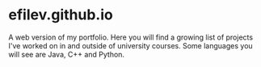 # efilev.github.io
A web version of my portfolio. Here you will find a growing list of projects I've worked on in and outside of university courses. Some languages you will see are Java, C++ and Python.
